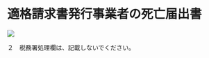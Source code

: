 # 適格請求書発行事業者の死亡届出書

![](https://www.nta.go.jp/tmp/3720c6eb-cb95-43de-a5ec-1a280f6fc163/images/6704b9d1be05669f64fe6a4108287a91c302a422613a7f5ee91a006f61a67de8.jpg)

２　税務署処理欄は、記載しないでください。